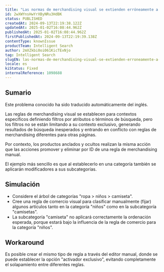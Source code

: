 ```yaml
---
title: "Las normas de merchandising visual se extienden erróneamente a contextos más amplios"
id: 2wXWYnsHwYrXByNRu3HdBK
status: PUBLISHED
createdAt: 2024-09-13T22:19:38.122Z
updatedAt: 2025-01-02T16:08:44.962Z
publishedAt: 2025-01-02T16:08:44.962Z
firstPublishedAt: 2024-09-13T22:19:39.138Z
contentType: knownIssue
productTeam: Intelligent Search
author: 2mXZkbi0oi061KicTExNjo
tag: Intelligent Search
slugEN: las-normas-de-merchandising-visual-se-extienden-erroneamente-a-contextos-mas-amplios
locale: es
kiStatus: Fixed
internalReference: 1098688
---
```


## Sumario

<div class="alert alert-info">
  <p>Este problema conocido ha sido traducido automáticamente del inglés.</p>
</div>


Las reglas de merchandising visual se establecen para contextos específicos definiendo filtros por atributos o términos de búsqueda, pero los filtros no se están limitando a su contexto exclusivo, generando resultados de búsqueda inesperados y entrando en conflicto con reglas de merchandising diferentes para otras páginas.

Por contexto, los productos anclados y ocultos realizan la misma acción que las acciones promover y eliminar por ID de una regla de merchandising manual.

El ejemplo más sencillo es que al establecerlo en una categoría también se aplicarán modificadores a sus subcategorías.



## Simulación



- Considere el árbol de categorías "ropa > niños > camiseta".
- Cree una regla de comercio visual para clasificar manualmente (fijar) algunos artículos tanto en la categoría "niños" como en la subcategoría "camisetas".
- La subcategoría "camiseta" no aplicará correctamente la ordenación esperada, porque estará bajo la influencia de la regla de comercio para la categoría "niños".



## Workaround


Es posible crear el mismo tipo de regla a través del editor manual, donde se puede establecer la opción "activador exclusivo", evitando completamente el solapamiento entre diferentes reglas.





